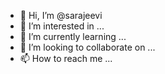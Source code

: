 - 👋 Hi, I’m @sarajeevi
- 👀 I’m interested in ...
- 🌱 I’m currently learning ...
- 💞️ I’m looking to collaborate on ...
- 📫 How to reach me ...

<!---
sarajeevi/sarajeevi is a ✨ special ✨ repository because its `README.md` (this file) appears on your GitHub profile.
You can click the Preview link to take a look at your changes.
--->
